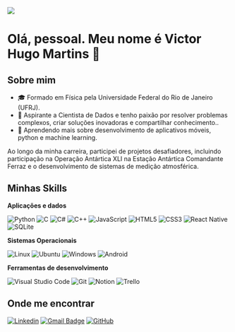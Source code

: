 ![](https://komarev.com/ghpvc/?username=VictorHMS-science&color=006bed)

# Olá, pessoal. Meu nome é Victor Hugo Martins 👋

## Sobre mim

- 🎓 Formado em Física pela Universidade Federal do Rio de Janeiro (UFRJ).
- 🤔 Aspirante a Cientista de Dados e tenho paixão por resolver problemas complexos, criar soluções inovadoras e compartilhar conhecimento..
- 🌱 Aprendendo mais sobre desenvolvimento de aplicativos móveis, python e machine learning. 

Ao longo da minha carreira, participei de projetos desafiadores, incluindo participação na Operação Antártica XLI na Estação Antártica Comandante Ferraz e o desenvolvimento de sistemas de medição atmosférica.


## Minhas Skills

**Aplicações e dados**

![Python](https://img.shields.io/badge/python-3670A0?style=for-the-badge&logo=python&logoColor=ffdd54)
![C](https://img.shields.io/badge/C-00599C?style=for-the-badge&logo=c&logoColor=white)
![C#](https://img.shields.io/badge/C%23-239120?style=for-the-badge&logo=c-sharp&logoColor=white)
![C++](https://img.shields.io/badge/C%2B%2B-00599C?style=for-the-badge&logo=c%2B%2B&logoColor=white)
![JavaScript](https://img.shields.io/badge/JavaScript-F7DF1E?style=for-the-badge&logo=javascript&logoColor=black)
![HTML5](https://img.shields.io/badge/HTML5-E34F26?style=for-the-badge&logo=html5&logoColor=white)
![CSS3](https://img.shields.io/badge/CSS3-1572B6?style=for-the-badge&logo=css3&logoColor=white)
![React Native](https://img.shields.io/badge/React_Native-20232A?style=for-the-badge&logo=react&logoColor=61DAFB)
![SQLite](https://img.shields.io/badge/SQLite-000?style=for-the-badge&logo=sqlite&logoColor=07405E)

**Sistemas Operacionais**

![Linux](https://img.shields.io/badge/Linux-000?style=for-the-badge&logo=linux&logoColor=FCC624)
![Ubuntu](https://img.shields.io/badge/Ubuntu-35495E?style=for-the-badge&logo=ubuntu&logoColor=2CA5E0)
![Windows](https://img.shields.io/badge/Windows-000?style=for-the-badge&logo=windows&logoColor=2CA5E0)
![Android](https://img.shields.io/badge/Android-3DDC84?style=for-the-badge&logo=android&logoColor=white)

**Ferramentas de desenvolvimento**

![Visual Studio Code](https://img.shields.io/badge/-Visual%20Studio%20Code-333333?style=flat&logo=visual-studio-code&logoColor=007ACC)
![Git](https://img.shields.io/badge/GIT-E44C30?style=for-the-badge&logo=git&logoColor=white)
![Notion](https://img.shields.io/badge/Notion-000000?style=for-the-badge&logo=notion&logoColor=white)
![Trello](https://img.shields.io/badge/-Trello-333333?style=flat&logo=trello&logoColor=007ACC)



## Onde me encontrar

[![Linkedin](https://img.shields.io/badge/-Victor-Martins-blue?style=flat-square&logo=Linkedin&logoColor=white&link=https://www.linkedin.com/in/victor-martins-rs/)](https://www.linkedin.com/in/victor-martins-rs/)
[![Gmail Badge](https://img.shields.io/badge/-victormartins.souza@gmail.com-006bed?style=flat-square&logo=Gmail&logoColor=white&link=mailto:SEU-EMAIL)](mailto:SEU-EMAIL)
[![GitHub](https://img.shields.io/github/followers/iuricode?label=follow&style=social)](https://github.com/VictorHMS-science)
